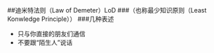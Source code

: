 ##迪米特法则（Law of Demeter）LoD
###（也称最少知识原则（Least Konwledge Principle））
###几种表述
- 只与你直接的朋友们通信
- 不要跟“陌生人”说话

